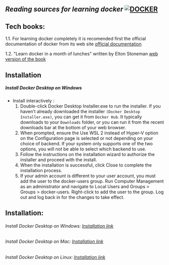 ##  _Reading sources for learning docker_ [![DOCKER](https://user-images.githubusercontent.com/80744788/225915478-d6249170-52e4-44f6-9595-5ce05acad672.png)](https://docs.docker.com/get-started/)

## Tech books:
      
1.1. For learning docker completely it is recomended first the official documentation of docker from its web site [official documentation](https://docs.docker.com/)

1.2. "Learn docker in a month of lunches" written by Elton Stoneman [web version of the book](https://livebook.manning.com/book/learn-docker-in-a-month-of-lunches/chapter-1/)



## Installation
##### Install Docker Desktop on Windows
 - Install interactively :
    1. Double-click Docker Desktop Installer.exe to run the installer. If you haven’t already downloaded the installer ```(Docker Desktop Installer.exe)```, you can get it from ```Docker Hub```. It typically downloads to your ```Downloads``` folder, or you can run it from the recent downloads bar at the bottom of your web browser.
    2. When prompted, ensure the Use WSL 2 instead of Hyper-V option on the Configuration page is selected or not depending on your choice of backend. If your system   only supports one of the two options, you will not be able to select which backend to use.
    3. Follow the instructions on the installation wizard to authorize the installer and proceed with the install.
    4. When the installation is successful, click Close to complete the installation process.
    5. If your admin account is different to your user account, you must add the user to the docker-users group. Run Computer Management as an administrator and navigate to Local Users and Groups > Groups > docker-users. Right-click to add the user to the group. Log out and log back in for the changes to take effect.


## Installation: 
###### Install Docker Desktop on Windows: [Installation link](https://docs.docker.com/desktop/install/mac-install/)
###### Install Docker Desktop on Mac: [Installation link](https://docs.docker.com/desktop/install/windows-install/)
###### Install Docker Desktop on Linux: [Installation link](https://docs.docker.com/desktop/install/linux-install/) 
